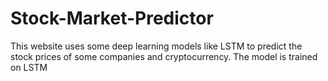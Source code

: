 # Stock-Market-Predictor
This website uses some deep learning models like LSTM to predict the stock prices of some companies and cryptocurrency. The model is trained on LSTM
